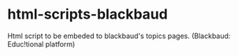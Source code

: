 # html-scripts-blackbaud
Html script to be embeded to blackbaud's topics pages. (Blackbaud: Educ!tional platform)
